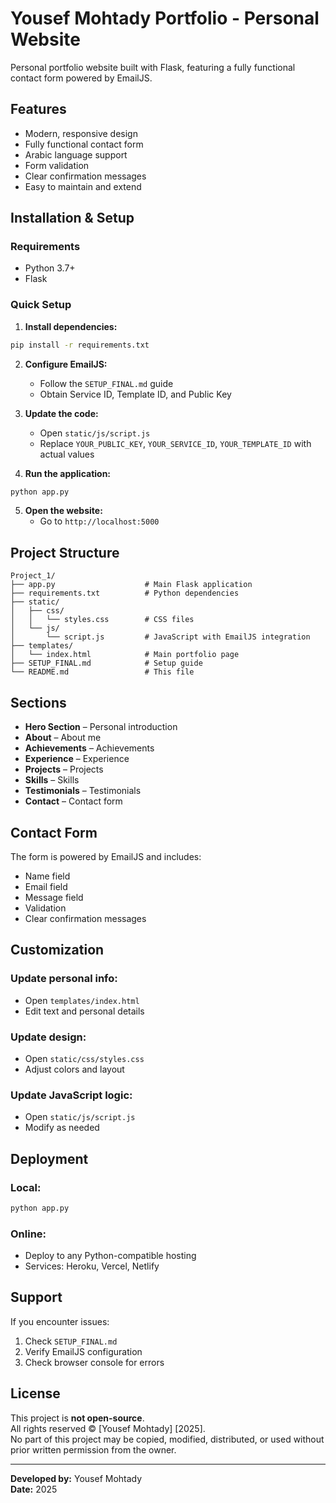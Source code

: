 # Yousef Mohtady Portfolio - Personal Website

Personal portfolio website built with Flask, featuring a fully functional contact form powered by EmailJS.

## Features

- Modern, responsive design
- Fully functional contact form
- Arabic language support
- Form validation
- Clear confirmation messages
- Easy to maintain and extend

## Installation & Setup

### Requirements

- Python 3.7+
- Flask

### Quick Setup

1. **Install dependencies:**

```bash
pip install -r requirements.txt
```

2. **Configure EmailJS:**

   - Follow the `SETUP_FINAL.md` guide
   - Obtain Service ID, Template ID, and Public Key

3. **Update the code:**

   - Open `static/js/script.js`
   - Replace `YOUR_PUBLIC_KEY`, `YOUR_SERVICE_ID`, `YOUR_TEMPLATE_ID` with actual values

4. **Run the application:**

```bash
python app.py
```

5. **Open the website:**
   - Go to `http://localhost:5000`

## Project Structure

```
Project_1/
├── app.py                    # Main Flask application
├── requirements.txt          # Python dependencies
├── static/
│   ├── css/
│   │   └── styles.css        # CSS files
│   └── js/
│       └── script.js         # JavaScript with EmailJS integration
├── templates/
│   └── index.html            # Main portfolio page
├── SETUP_FINAL.md            # Setup guide
└── README.md                 # This file
```

## Sections

- **Hero Section** – Personal introduction
- **About** – About me
- **Achievements** – Achievements
- **Experience** – Experience
- **Projects** – Projects
- **Skills** – Skills
- **Testimonials** – Testimonials
- **Contact** – Contact form

## Contact Form

The form is powered by EmailJS and includes:

- Name field
- Email field
- Message field
- Validation
- Clear confirmation messages

## Customization

### Update personal info:

- Open `templates/index.html`
- Edit text and personal details

### Update design:

- Open `static/css/styles.css`
- Adjust colors and layout

### Update JavaScript logic:

- Open `static/js/script.js`
- Modify as needed

## Deployment

### Local:

```bash
python app.py
```

### Online:

- Deploy to any Python-compatible hosting
- Services: Heroku, Vercel, Netlify

## Support

If you encounter issues:

1. Check `SETUP_FINAL.md`
2. Verify EmailJS configuration
3. Check browser console for errors

## License

This project is **not open-source**.  
All rights reserved © [Yousef Mohtady] [2025].  
No part of this project may be copied, modified, distributed, or used without prior written permission from the owner.

---

**Developed by:** Yousef Mohtady  
**Date:** 2025
